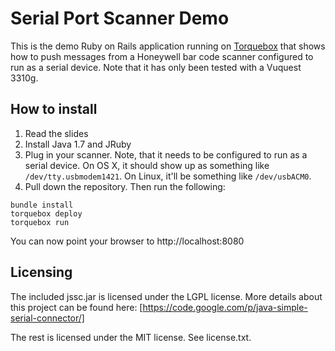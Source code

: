 # Serial Port Scanner Demo

This is the demo Ruby on Rails application running on [Torquebox](http://www.torquebox.org) that shows how to push messages from a Honeywell bar code scanner configured to run as a serial device.
Note that it has only been tested with a Vuquest 3310g.

## How to install

1. Read the slides
2. Install Java 1.7 and JRuby
3. Plug in your scanner. Note, that it needs to be configured to run as a serial device. On OS X, it should show up as something like `/dev/tty.usbmodem1421`. On Linux, it'll be something like `/dev/usbACM0`.
4. Pull down the repository. Then run the following:

```
bundle install
torquebox deploy
torquebox run
```

You can now point your browser to http://localhost:8080

## Licensing

The included jssc.jar is licensed under the LGPL license. More details about this project can be found here: [https://code.google.com/p/java-simple-serial-connector/]

The rest is licensed under the MIT license. See license.txt.
